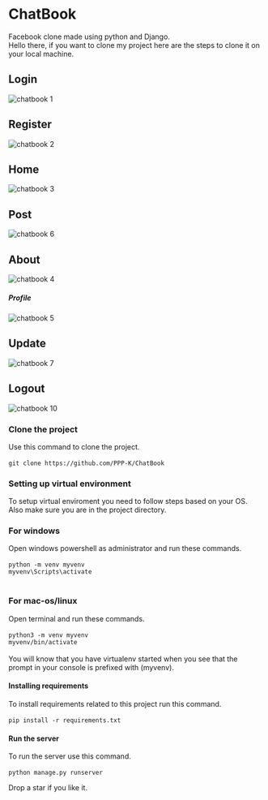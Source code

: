
# ChatBook
Facebook clone made using python and Django. <br>
Hello there, if you want to clone my project here are the steps to clone it on your local machine.<br>

## Login
![chatbook 1](https://github.com/user-attachments/assets/9d26f019-ff85-4ce1-abe4-3de48852d49e)

## Register
![chatbook 2](https://github.com/user-attachments/assets/f2140ac1-99cd-4fb6-a699-85f19d18ebad)

## Home
![chatbook 3](https://github.com/user-attachments/assets/24f7dbd2-b2bf-4f3c-8382-390fd4211046)

## Post
![chatbook 6](https://github.com/user-attachments/assets/3057914a-57fa-4d15-b3da-e485ef1d4e06)

## About
![chatbook 4](https://github.com/user-attachments/assets/599691ad-239c-417a-ac38-54b6a57263b3)

##### Profile
![chatbook 5](https://github.com/user-attachments/assets/566e92f1-deb6-4b12-a9c5-41ff2e4c2168)

## Update
![chatbook 7](https://github.com/user-attachments/assets/e99287d7-ffe9-4ffc-994e-3b6bf2fb24e6)

## Logout
![chatbook 10](https://github.com/user-attachments/assets/215c89d7-4856-4d06-a628-32ac56a70a33)

### Clone the project
Use this command to clone the project.<br><br>
`git clone https://github.com/PPP-K/ChatBook`

### Setting up virtual environment
To setup virtual enviroment you need to follow steps based on your OS. Also make sure you are in the project directory.

### For windows
Open windows powershell as administrator and run these commands.<br><br>
`python -m venv myvenv`<br>
`myvenv\Scripts\activate`<br><br>

### For mac-os/linux
Open terminal and run these commands.<br><br>
`python3 -m venv myvenv`<br>
`myvenv/bin/activate`<br><br>
You will know that you have virtualenv started when you see that the prompt in your console is prefixed with (myvenv).

#### Installing requirements
To install requirements related to this project run this command.<br><br>
`pip install -r requirements.txt`<br>
#### Run the server
To run the server use this command.<br><br>
`python manage.py runserver`

Drop a star if you like it.









